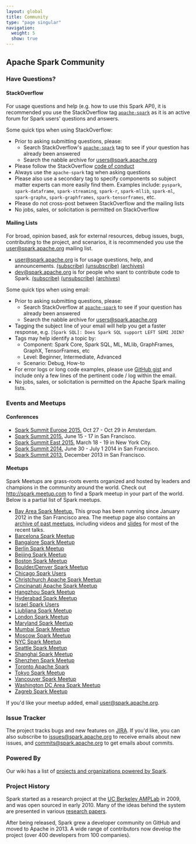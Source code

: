 ```yaml
---
layout: global
title: Community
type: "page singular"
navigation:
  weight: 5
  show: true
---
```


<h2>Apache Spark Community</h2>

<a name="have-questions"></a>
<h3>Have Questions?</h3>

<h4>StackOverflow</h4>

For usage questions and help (e.g. how to use this Spark API), it is recommended you use the 
StackOverflow tag <a href="http://stackoverflow.com/questions/tagged/apache-spark">`apache-spark`</a> 
as it is an active forum for Spark users' questions and answers.

Some quick tips when using StackOverflow:

- Prior to asking submitting questions, please:
  - Search StackOverflow's 
  <a href="http://stackoverflow.com/questions/tagged/apache-spark">`apache-spark`</a> tag to see if 
  your question has already been answered
  - Search the nabble archive for
  <a href="http://apache-spark-user-list.1001560.n3.nabble.com/">users@spark.apache.org</a> 
- Please follow the StackOverflow <a href="http://stackoverflow.com/help/how-to-ask">code of conduct</a>  
- Always use the `apache-spark` tag when asking questions
- Please also use a secondary tag to specify components so subject matter experts can more easily find them.
 Examples include: `pyspark`, `spark-dataframe`, `spark-streaming`, `spark-r`, `spark-mllib`, 
  `spark-ml`, `spark-graphx`, `spark-graphframes`, `spark-tensorframes`, etc. 
- Please do not cross-post between StackOverflow and the mailing lists
- No jobs, sales, or solicitation is permitted on StackOverflow

<a name="mailing-lists"></a>
<h4>Mailing Lists</h4>

For broad, opinion based, ask for external resources, debug issues, bugs, contributing to the 
project, and scenarios, it is recommended you use the user@spark.apache.org mailing list.

<ul>
  <li>
    <a href="http://apache-spark-user-list.1001560.n3.nabble.com">user@spark.apache.org</a> is for usage questions, help, and announcements.
    <a href="mailto:user-subscribe@spark.apache.org?subject=(send%20this%20email%20to%20subscribe)">(subscribe)</a>
    <a href="mailto:user-unsubscribe@spark.apache.org?subject=(send%20this%20email%20to%20unsubscribe)">(unsubscribe)</a>
    <a href="http://apache-spark-user-list.1001560.n3.nabble.com">(archives)</a>
  </li>
  <li>
    <a href="http://apache-spark-developers-list.1001551.n3.nabble.com">dev@spark.apache.org</a> is for people who want to contribute code to Spark.
    <a href="mailto:dev-subscribe@spark.apache.org?subject=(send%20this%20email%20to%20subscribe)">(subscribe)</a>
    <a href="mailto:dev-unsubscribe@spark.apache.org?subject=(send%20this%20email%20to%20unsubscribe)">(unsubscribe)</a>
    <a href="http://apache-spark-developers-list.1001551.n3.nabble.com">(archives)</a>
  </li>
</ul>

Some quick tips when using email:

- Prior to asking submitting questions, please:
  - Search StackOverflow at <a href="http://stackoverflow.com/questions/tagged/apache-spark">`apache-spark`</a> 
  to see if your question has already been answered
  - Search the nabble archive for
  <a href="http://apache-spark-user-list.1001560.n3.nabble.com/">users@spark.apache.org</a> 
- Tagging the subject line of your email will help you get a faster response, e.g. 
`[Spark SQL]: Does Spark SQL support LEFT SEMI JOIN?`
- Tags may help identify a topic by:
  - Component: Spark Core, Spark SQL, ML, MLlib, GraphFrames, GraphX, TensorFrames, etc
  - Level: Beginner, Intermediate, Advanced
  - Scenario: Debug, How-to
- For error logs or long code examples, please use <a href="https://gist.github.com/">GitHub gist</a> 
and include only a few lines of the pertinent code / log within the email.
- No jobs, sales, or solicitation is permitted on the Apache Spark mailing lists.

<a name="events"></a>
<h3>Events and Meetups</h3>

<h4>Conferences</h4>
<ul>
  <li>
    <a href="https://spark-summit.org/">Spark Summit Europe 2015.</a> Oct 27 - Oct 29 in Amsterdam.
  </li>
  <li>
    <a href="http://spark-summit.org/2015">Spark Summit 2015.</a> June 15 - 17 in San Francisco.
  </li>
  <li>
    <a href="http://spark-summit.org/east">Spark Summit East 2015.</a> March 18 - 19 in New York City.
  </li>
  <li>
    <a href="http://spark-summit.org/2014">Spark Summit 2014.</a> June 30 - July 1 2014 in San Francisco.
  </li>
  <li>
    <a href="http://spark-summit.org/2013">Spark Summit 2013.</a> December 2013 in San Francisco.
  </li>
</ul>

<h4>Meetups</h4>
Spark Meetups are grass-roots events organized and hosted by leaders and champions in the community around the world. Check out <a href="http://spark.meetup.com">http://spark.meetup.com</a> to find a Spark meetup in your part of the world. Below is a partial list of Spark meetups.
<ul>
  <li>
    <a href="https://www.meetup.com/spark-users/">Bay Area Spark Meetup.</a>
    This group has been running since January 2012 in the San Francisco area.
    The meetup page also contains an <a href="https://www.meetup.com/spark-users/events/past/">archive of past meetups</a>, including videos and <a href="https://www.meetup.com/spark-users/files/">slides</a> for most of the recent talks.
  </li>
  <li>
    <a href="https://www.meetup.com/Spark-Barcelona/">Barcelona Spark Meetup</a>
  </li>
  <li>
    <a href="https://www.meetup.com/Spark_big_data_analytics/">Bangalore Spark Meetup</a>
  </li>
  <li>
    <a href="https://www.meetup.com/Berlin-Apache-Spark-Meetup/">Berlin Spark Meetup</a>
  </li>
  <li>
    <a href="https://www.meetup.com/spark-user-beijing-Meetup/">Beijing Spark Meetup</a>
  </li>
  <li>
    <a href="https://www.meetup.com/Boston-Apache-Spark-User-Group/">Boston Spark Meetup</a>
  </li>
  <li>
    <a href="https://www.meetup.com/Boulder-Denver-Spark-Meetup/">Boulder/Denver Spark Meetup</a>
  </li>
  <li>
    <a href="https://www.meetup.com/Chicago-Spark-Users/">Chicago Spark Users</a>
  </li>
  <li>
    <a href="https://www.meetup.com/Christchurch-Apache-Spark-Meetup/">Christchurch Apache Spark Meetup</a>
  </li>
  <li>
    <a href="https://www.meetup.com/Cincinnati-Apache-Spark-Meetup/">Cincinanati Apache Spark Meetup</a>
  </li>
  <li>
    <a href="https://www.meetup.com/Hangzhou-Apache-Spark-Meetup/">Hangzhou Spark Meetup</a>
  </li>
  <li>
    <a href="https://www.meetup.com/Spark-User-Group-Hyderabad/">Hyderabad Spark Meetup</a>
  </li>
  <li>
    <a href="https://www.meetup.com/israel-spark-users/">Israel Spark Users</a>
  </li>
  <li>
    <a href="https://www.meetup.com/Apache-Spark-Ljubljana-Meetup/">Ljubljana Spark Meetup</a>
  </li>
  <li>
    <a href="https://www.meetup.com/Spark-London/">London Spark Meetup</a>
  </li>
  <li>
    <a href="https://www.meetup.com/Apache-Spark-Maryland/">Maryland Spark Meetup</a>
  </li>
  <li>
    <a href="https://www.meetup.com/Mumbai-Spark-Meetup/">Mumbai Spark Meetup</a>
  </li>
  <li>
    <a href="https://www.meetup.com/Apache-Spark-in-Moscow/">Moscow Spark Meetup</a>
  </li>
  <li>
    <a href="https://www.meetup.com/Spark-NYC/">NYC Spark Meetup</a>
  </li>
  <li>
    <a href="https://www.meetup.com/Seattle-Spark-Meetup/">Seattle Spark Meetup</a>
  </li>
  <li>
    <a href="https://www.meetup.com/Shanghai-Apache-Spark-Meetup/">Shanghai Spark Meetup</a>
  </li>
  <li>
    <a href="https://www.meetup.com/Shenzhen-Apache-Spark-Meetup/">Shenzhen Spark Meetup</a>
  </li>
  <li>
    <a href="https://www.meetup.com/Toronto-Apache-Spark">Toronto Apache Spark</a>
  </li>
  <li>
    <a href="https://www.meetup.com/Tokyo-Spark-Meetup/">Tokyo Spark Meetup</a>
  </li>
  <li>
    <a href="https://www.meetup.com/Vancouver-Spark/">Vancouver Spark Meetup</a>
  </li>
  <li>
    <a href="https://www.meetup.com/Washington-DC-Area-Spark-Interactive/">Washington DC Area Spark Meetup</a>
  </li>
  <li>
    <a href="https://www.meetup.com/Apache-Spark-Zagreb-Meetup/">Zagreb Spark Meetup</a>
  </li>
</ul>

<p>If you'd like your meetup added, email <a href="mailto:user@spark.apache.org">user@spark.apache.org</a>.</p>

<a name="issue-tracker"></a>
<h3>Issue Tracker</h3>

<p>The project tracks bugs and new features on <a href="https://issues.apache.org/jira/browse/SPARK">JIRA</a>. If you'd like, you can also subscribe to <a href="https://mail-archives.apache.org/mod_mbox/spark-issues/">issues@spark.apache.org</a> to receive emails about new issues, and <a href="https://mail-archives.apache.org/mod_mbox/spark-commits/">commits@spark.apache.org</a> to get emails about commits.</p>

<h3>Powered By</h3>

<p>Our wiki has a list of <a href="{{site.baseurl}}/powered-by.html">projects and organizations powered by Spark</a>.</p>

<a name="history"></a>
<h3>Project History</h3>


<p>
Spark started as a research project at the <a href="https://amplab.cs.berkeley.edu">UC Berkeley AMPLab</a>
in 2009, and was open sourced in early 2010.
Many of the ideas behind the system are presented in various
<a href="{{site.baseurl}}/research.html">research papers</a>.
</p>

<p>
After being released, Spark grew a developer community on GitHub and moved to Apache in 2013.
A wide range of contributors now develop the project (over 400 developers from 100 companies).
</p>
